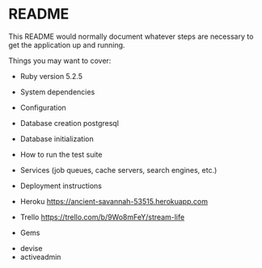 # README

This README would normally document whatever steps are necessary to get the
application up and running.

Things you may want to cover:

* Ruby version 
    5.2.5
* System dependencies

* Configuration

* Database creation
    postgresql
* Database initialization

* How to run the test suite

* Services (job queues, cache servers, search engines, etc.)

* Deployment instructions

* Heroku 
https://ancient-savannah-53515.herokuapp.com

* Trello 
https://trello.com/b/9Wo8mFeY/stream-life

* Gems
- devise
- activeadmin

